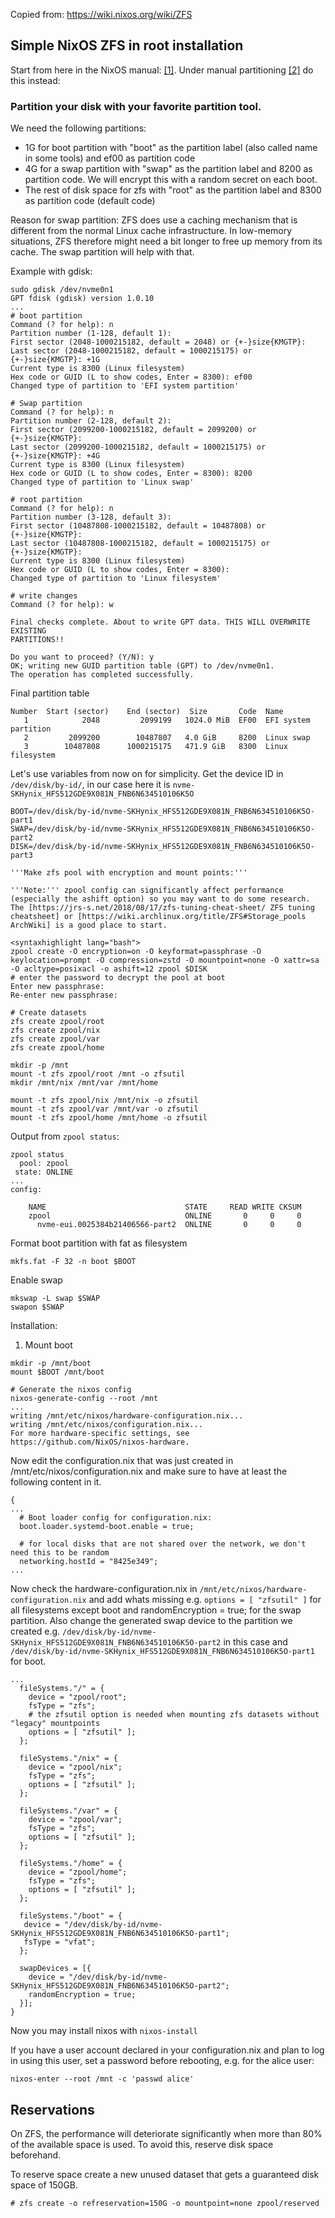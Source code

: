 Copied from: https://wiki.nixos.org/wiki/ZFS

## Simple NixOS ZFS in root installation

Start from here in the NixOS manual: [[1]](https://nixos.org/manual/nixos/stable/#sec-installation-manual). Under manual partitioning [[2]](https://nixos.org/manual/nixos/stable/#sec-installation-manual-partitioning) do this instead:

### Partition your disk with your favorite partition tool.

We need the following partitions:

- 1G for boot partition with "boot" as the partition label (also called name in some tools) and ef00 as partition code
- 4G for a swap partition with "swap" as the partition label and 8200 as partition code. We will encrypt this with a random secret on each boot.
- The rest of disk space for zfs with "root" as the partition label and 8300 as partition code (default code)

Reason for swap partition: ZFS does use a caching mechanism that is different from the normal Linux cache infrastructure. In low-memory situations, ZFS therefore might need a bit longer to free up memory from its cache. The swap partition will help with that.

Example with gdisk:

```
sudo gdisk /dev/nvme0n1
GPT fdisk (gdisk) version 1.0.10
...
# boot partition
Command (? for help): n
Partition number (1-128, default 1): 
First sector (2048-1000215182, default = 2048) or {+-}size{KMGTP}: 
Last sector (2048-1000215182, default = 1000215175) or {+-}size{KMGTP}: +1G
Current type is 8300 (Linux filesystem)
Hex code or GUID (L to show codes, Enter = 8300): ef00
Changed type of partition to 'EFI system partition'

# Swap partition
Command (? for help): n
Partition number (2-128, default 2): 
First sector (2099200-1000215182, default = 2099200) or {+-}size{KMGTP}: 
Last sector (2099200-1000215182, default = 1000215175) or {+-}size{KMGTP}: +4G
Current type is 8300 (Linux filesystem)
Hex code or GUID (L to show codes, Enter = 8300): 8200
Changed type of partition to 'Linux swap'

# root partition
Command (? for help): n
Partition number (3-128, default 3): 
First sector (10487808-1000215182, default = 10487808) or {+-}size{KMGTP}: 
Last sector (10487808-1000215182, default = 1000215175) or {+-}size{KMGTP}: 
Current type is 8300 (Linux filesystem)
Hex code or GUID (L to show codes, Enter = 8300): 
Changed type of partition to 'Linux filesystem'

# write changes
Command (? for help): w

Final checks complete. About to write GPT data. THIS WILL OVERWRITE EXISTING
PARTITIONS!!

Do you want to proceed? (Y/N): y
OK; writing new GUID partition table (GPT) to /dev/nvme0n1.
The operation has completed successfully.
```

Final partition table

```
Number  Start (sector)    End (sector)  Size       Code  Name
   1            2048         2099199   1024.0 MiB  EF00  EFI system partition
   2         2099200        10487807   4.0 GiB     8200  Linux swap
   3        10487808      1000215175   471.9 GiB   8300  Linux filesystem
```

Let's use variables from now on for simplicity. Get the device ID in `/dev/disk/by-id/`, in our case here it is `nvme-SKHynix_HFS512GDE9X081N_FNB6N634510106K5O`

```
BOOT=/dev/disk/by-id/nvme-SKHynix_HFS512GDE9X081N_FNB6N634510106K5O-part1
SWAP=/dev/disk/by-id/nvme-SKHynix_HFS512GDE9X081N_FNB6N634510106K5O-part2
DISK=/dev/disk/by-id/nvme-SKHynix_HFS512GDE9X081N_FNB6N634510106K5O-part3

'''Make zfs pool with encryption and mount points:'''

'''Note:''' zpool config can significantly affect performance (especially the ashift option) so you may want to do some research. The [https://jrs-s.net/2018/08/17/zfs-tuning-cheat-sheet/ ZFS tuning cheatsheet] or [https://wiki.archlinux.org/title/ZFS#Storage_pools ArchWiki] is a good place to start.

<syntaxhighlight lang="bash">
zpool create -O encryption=on -O keyformat=passphrase -O keylocation=prompt -O compression=zstd -O mountpoint=none -O xattr=sa -O acltype=posixacl -o ashift=12 zpool $DISK
# enter the password to decrypt the pool at boot
Enter new passphrase:
Re-enter new passphrase:

# Create datasets
zfs create zpool/root
zfs create zpool/nix
zfs create zpool/var
zfs create zpool/home

mkdir -p /mnt
mount -t zfs zpool/root /mnt -o zfsutil
mkdir /mnt/nix /mnt/var /mnt/home

mount -t zfs zpool/nix /mnt/nix -o zfsutil
mount -t zfs zpool/var /mnt/var -o zfsutil
mount -t zfs zpool/home /mnt/home -o zfsutil
```

Output from `zpool status`:

```
zpool status
  pool: zpool
 state: ONLINE
...
config:

	NAME                               STATE     READ WRITE CKSUM
	zpool                              ONLINE       0     0     0
	  nvme-eui.0025384b21406566-part2  ONLINE       0     0     0
```

Format boot partition with fat as filesystem

```
mkfs.fat -F 32 -n boot $BOOT
```

Enable swap

```
mkswap -L swap $SWAP
swapon $SWAP
```

Installation:

1. Mount boot

```
mkdir -p /mnt/boot
mount $BOOT /mnt/boot

# Generate the nixos config
nixos-generate-config --root /mnt
...
writing /mnt/etc/nixos/hardware-configuration.nix...
writing /mnt/etc/nixos/configuration.nix...
For more hardware-specific settings, see https://github.com/NixOS/nixos-hardware.
```

Now edit the configuration.nix that was just created in /mnt/etc/nixos/configuration.nix and make sure to have at least the following content in it.

```
{
...
  # Boot loader config for configuration.nix:
  boot.loader.systemd-boot.enable = true;

  # for local disks that are not shared over the network, we don't need this to be random
  networking.hostId = "8425e349";
...
```

Now check the hardware-configuration.nix in `/mnt/etc/nixos/hardware-configuration.nix` and add whats missing e.g. `options = [ "zfsutil" ]` for all filesystems except boot and randomEncryption = true; for the swap partition. Also change the generated swap device to the partition we created e.g. `/dev/disk/by-id/nvme-SKHynix_HFS512GDE9X081N_FNB6N634510106K5O-part2` in this case and `/dev/disk/by-id/nvme-SKHynix_HFS512GDE9X081N_FNB6N634510106K5O-part1` for boot.

```
...
  fileSystems."/" = { 
    device = "zpool/root";
    fsType = "zfs";
    # the zfsutil option is needed when mounting zfs datasets without "legacy" mountpoints
    options = [ "zfsutil" ];
  };

  fileSystems."/nix" = { 
    device = "zpool/nix";
    fsType = "zfs";
    options = [ "zfsutil" ];
  };

  fileSystems."/var" = { 
    device = "zpool/var";
    fsType = "zfs";
    options = [ "zfsutil" ];
  };

  fileSystems."/home" = {
    device = "zpool/home";
    fsType = "zfs";
    options = [ "zfsutil" ];
  };

  fileSystems."/boot" = { 
   device = "/dev/disk/by-id/nvme-SKHynix_HFS512GDE9X081N_FNB6N634510106K5O-part1";
   fsType = "vfat";
  };

  swapDevices = [{
    device = "/dev/disk/by-id/nvme-SKHynix_HFS512GDE9X081N_FNB6N634510106K5O-part2";
    randomEncryption = true;
  }];
}
```

Now you may install nixos with `nixos-install`

If you have a user account declared in your configuration.nix and plan to log in using this user, set a password before rebooting, e.g. for the alice user:

```
nixos-enter --root /mnt -c 'passwd alice'
```

## Reservations

On ZFS, the performance will deteriorate significantly when more than 80% of the available space is used. To avoid this, reserve disk space beforehand.

To reserve space create a new unused dataset that gets a guaranteed disk space of 150GB.

```
# zfs create -o refreservation=150G -o mountpoint=none zpool/reserved
```

